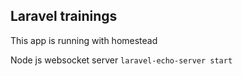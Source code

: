 Laravel trainings
---
This app is running with homestead

Node js websocket server
`laravel-echo-server start`

